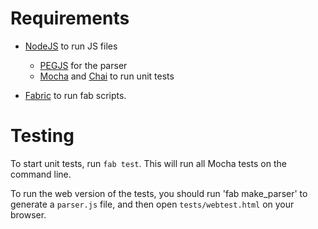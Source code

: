 # Requirements

* [NodeJS](http://nodejs.org) to run JS files
    * [PEGJS](http://pegjs.majda.cz) for the parser
    * [Mocha](http://visionmedia.github.com/mocha) and
      [Chai](http://chaijs.com) to run unit tests

* [Fabric](http://fabfile.org) to run fab scripts.

# Testing

To start unit tests, run `fab test`. This will run all Mocha tests
on the command line.

To run the web version of the tests, you should run 'fab make_parser' to
generate a `parser.js` file, and then open `tests/webtest.html` on your
browser. 
